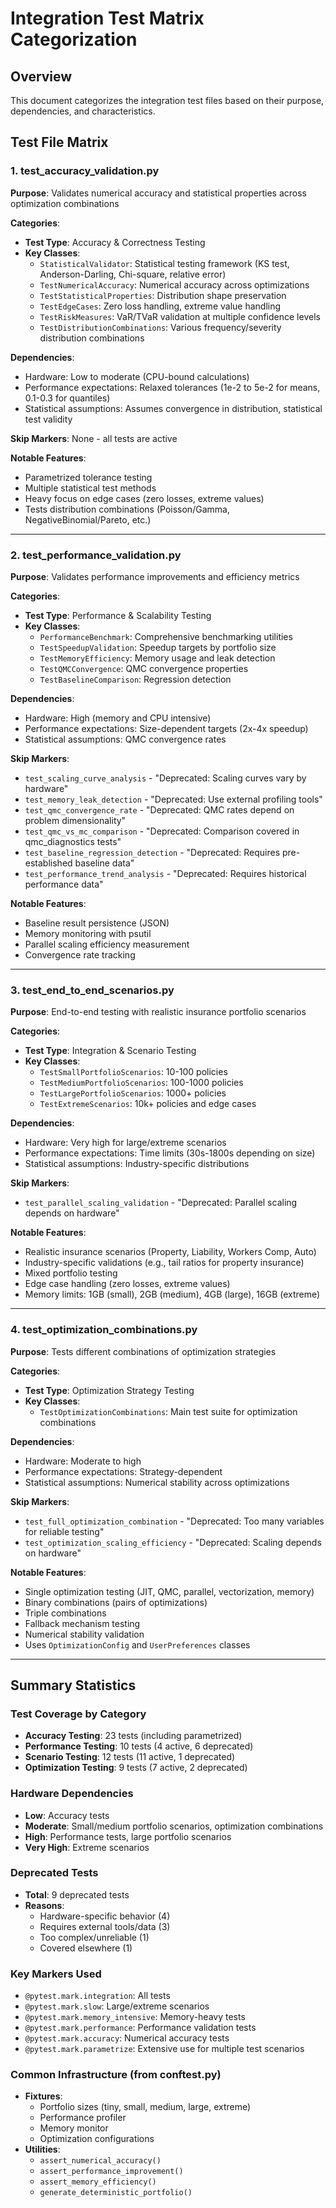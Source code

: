# Integration Test Matrix Categorization

## Overview
This document categorizes the integration test files based on their purpose, dependencies, and characteristics.

## Test File Matrix

### 1. test_accuracy_validation.py
**Purpose**: Validates numerical accuracy and statistical properties across optimization combinations

**Categories**:
- **Test Type**: Accuracy & Correctness Testing
- **Key Classes**: 
  - `StatisticalValidator`: Statistical testing framework (KS test, Anderson-Darling, Chi-square, relative error)
  - `TestNumericalAccuracy`: Numerical accuracy across optimizations
  - `TestStatisticalProperties`: Distribution shape preservation
  - `TestEdgeCases`: Zero loss handling, extreme value handling
  - `TestRiskMeasures`: VaR/TVaR validation at multiple confidence levels
  - `TestDistributionCombinations`: Various frequency/severity distribution combinations

**Dependencies**:
- Hardware: Low to moderate (CPU-bound calculations)
- Performance expectations: Relaxed tolerances (1e-2 to 5e-2 for means, 0.1-0.3 for quantiles)
- Statistical assumptions: Assumes convergence in distribution, statistical test validity

**Skip Markers**: None - all tests are active

**Notable Features**:
- Parametrized tolerance testing
- Multiple statistical test methods
- Heavy focus on edge cases (zero losses, extreme values)
- Tests distribution combinations (Poisson/Gamma, NegativeBinomial/Pareto, etc.)

---

### 2. test_performance_validation.py
**Purpose**: Validates performance improvements and efficiency metrics

**Categories**:
- **Test Type**: Performance & Scalability Testing
- **Key Classes**:
  - `PerformanceBenchmark`: Comprehensive benchmarking utilities
  - `TestSpeedupValidation`: Speedup targets by portfolio size
  - `TestMemoryEfficiency`: Memory usage and leak detection
  - `TestQMCConvergence`: QMC convergence properties
  - `TestBaselineComparison`: Regression detection

**Dependencies**:
- Hardware: High (memory and CPU intensive)
- Performance expectations: Size-dependent targets (2x-4x speedup)
- Statistical assumptions: QMC convergence rates

**Skip Markers**: 
- `test_scaling_curve_analysis` - "Deprecated: Scaling curves vary by hardware"
- `test_memory_leak_detection` - "Deprecated: Use external profiling tools"
- `test_qmc_convergence_rate` - "Deprecated: QMC rates depend on problem dimensionality"
- `test_qmc_vs_mc_comparison` - "Deprecated: Comparison covered in qmc_diagnostics tests"
- `test_baseline_regression_detection` - "Deprecated: Requires pre-established baseline data"
- `test_performance_trend_analysis` - "Deprecated: Requires historical performance data"

**Notable Features**:
- Baseline result persistence (JSON)
- Memory monitoring with psutil
- Parallel scaling efficiency measurement
- Convergence rate tracking

---

### 3. test_end_to_end_scenarios.py
**Purpose**: End-to-end testing with realistic insurance portfolio scenarios

**Categories**:
- **Test Type**: Integration & Scenario Testing
- **Key Classes**:
  - `TestSmallPortfolioScenarios`: 10-100 policies
  - `TestMediumPortfolioScenarios`: 100-1000 policies
  - `TestLargePortfolioScenarios`: 1000+ policies
  - `TestExtremeScenarios`: 10k+ policies and edge cases

**Dependencies**:
- Hardware: Very high for large/extreme scenarios
- Performance expectations: Time limits (30s-1800s depending on size)
- Statistical assumptions: Industry-specific distributions

**Skip Markers**:
- `test_parallel_scaling_validation` - "Deprecated: Parallel scaling depends on hardware"

**Notable Features**:
- Realistic insurance scenarios (Property, Liability, Workers Comp, Auto)
- Industry-specific validations (e.g., tail ratios for property insurance)
- Mixed portfolio testing
- Edge case handling (zero losses, extreme values)
- Memory limits: 1GB (small), 2GB (medium), 4GB (large), 16GB (extreme)

---

### 4. test_optimization_combinations.py
**Purpose**: Tests different combinations of optimization strategies

**Categories**:
- **Test Type**: Optimization Strategy Testing
- **Key Classes**:
  - `TestOptimizationCombinations`: Main test suite for optimization combinations

**Dependencies**:
- Hardware: Moderate to high
- Performance expectations: Strategy-dependent
- Statistical assumptions: Numerical stability across optimizations

**Skip Markers**:
- `test_full_optimization_combination` - "Deprecated: Too many variables for reliable testing"
- `test_optimization_scaling_efficiency` - "Deprecated: Scaling depends on hardware"

**Notable Features**:
- Single optimization testing (JIT, QMC, parallel, vectorization, memory)
- Binary combinations (pairs of optimizations)
- Triple combinations
- Fallback mechanism testing
- Numerical stability validation
- Uses `OptimizationConfig` and `UserPreferences` classes

---

## Summary Statistics

### Test Coverage by Category
- **Accuracy Testing**: 23 tests (including parametrized)
- **Performance Testing**: 10 tests (4 active, 6 deprecated)
- **Scenario Testing**: 12 tests (11 active, 1 deprecated)
- **Optimization Testing**: 9 tests (7 active, 2 deprecated)

### Hardware Dependencies
- **Low**: Accuracy tests
- **Moderate**: Small/medium portfolio scenarios, optimization combinations
- **High**: Performance tests, large portfolio scenarios
- **Very High**: Extreme scenarios

### Deprecated Tests
- **Total**: 9 deprecated tests
- **Reasons**: 
  - Hardware-specific behavior (4)
  - Requires external tools/data (3)
  - Too complex/unreliable (1)
  - Covered elsewhere (1)

### Key Markers Used
- `@pytest.mark.integration`: All tests
- `@pytest.mark.slow`: Large/extreme scenarios
- `@pytest.mark.memory_intensive`: Memory-heavy tests
- `@pytest.mark.performance`: Performance validation tests
- `@pytest.mark.accuracy`: Numerical accuracy tests
- `@pytest.mark.parametrize`: Extensive use for multiple test scenarios

### Common Infrastructure (from conftest.py)
- **Fixtures**: 
  - Portfolio sizes (tiny, small, medium, large, extreme)
  - Performance profiler
  - Memory monitor
  - Optimization configurations
- **Utilities**:
  - `assert_numerical_accuracy()`
  - `assert_performance_improvement()`
  - `assert_memory_efficiency()`
  - `generate_deterministic_portfolio()`